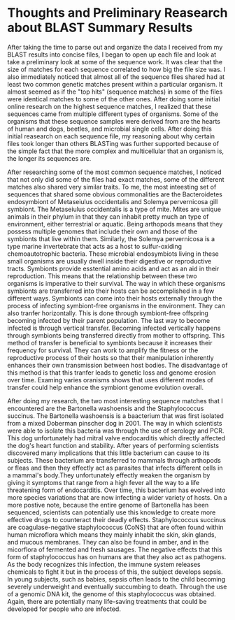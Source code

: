 # Thoughts and Preliminary Reasearch about BLAST Summary Results
 After taking the time to parse out and organize the data I received from my BLAST results into concise files, I began to open up each file and look at take a preliminary look at some of the sequence work. It was clear that the size of matches for each sequence correlated to how big the 
 file size was. I also immediately noticed that almost all of the sequence files shared had at 
 least two common genetic matches present within a particular organism. It almost seemed as if 
 the "top hits" (sequence matches) in some of the files were identical matches to some of the 
 other ones. After doing some initial online research on the highest sequence matches, I realized 
 that these sequences came from multiple different types of organisms. Some of the organisms that 
 these sequence samples were derived from are the hearts of human and dogs, beetles, and 
 microbial single cells. After doing this initial reasearch on each sequence file, my reasoning 
 about why certain files took longer than others BLASTing was further supported because of the 
 simple fact that the more complex and multicellular that an organism is, the longer its sequences are.

 After researching some of the most common sequence matches, I noticed that not only did 
 some of the files had exact matches, some of the different matches also shared very similar 
 traits. To me, the most inteesting set of sequences that shared some obvious commonalities are the 
 Bacteroidetes endosymbiont of Metaseiulus occidentalis and Solemya pervernicosa gill 
 symbiont. The Metaseiulus occidentalis is a type of mite. Mites are unique animals in their 
 phylum in that they can inhabit pretty much an type of environment, either terrestrial or 
 aquatic. Being arthopods means that they possess multiple genomes that include their own 
 and those of the symbionts that live within them. Similarly, the Solemya pervernicosa is a 
 type marine invertebrate that acts as a host to sulfur-oxiding chemoautotrophic bacteria. 
 These microbial endosymbiots living in these small organisms are usually dwell inside their 
 digestive or reproductive tracts. Symbionts provide esstential amino acids and act as an 
 aid in their reproduction. This means that the relationship between these two organisms is 
 imperative to their survival. The way in which these organisms symbionts are transferred 
 into their hosts can be accomplished in a few different ways. Symbionts can come into their 
 hosts externally through the process of infecting symbiont-free organisms in the 
 environment. They can also tranfer horizontally. This is done through symbiont-free 
 offspring becoming infected by their parent population. The last way to become infected is 
 through vertical transfer. Becoming infected vertically happens through symbionts being 
 transferred directly from mother to offspring. This method of transfer is beneficial to 
 symbionts because it increases their frequency for survival. They can work to amplify the 
 fitness or the reproductive process of their hosts so that their manipulation inherently 
 enhances their own transmission between host bodies. The disadvantage of this method is 
 that this tranfer leads to genetic loss and genome erosion over time. Examing varies 
 oranisms shows that uses different modes of transfer could help enhance the symbiont genome 
 evolution overall.

 After doing my research, the two most interesting sequence matches that I encountered are 
 the Bartonella washoensis and the Staphylococcus succinus. The Bartonella washoensis is a 
 baacterium that was first isolated from a mixed Doberman pinscher dog in 2001. The way in 
 which scientists were able to isolate this bacteria was through the use of serology and 
 PCR. This dog unfortunately had mitral valve endocarditis which directly affected the dog's 
 heart function and stability. After years of performing scientists discovered many 
 implications that this little bacterium can cause to its subjects. These bacterium are 
 transferred to mammals through arthopods or fleas and then they effectly act as parasites 
 that infects different cells in a mammal's body.They unfortunately effectly weaken the 
 organism by giving it symptoms that range from a high fever all the way to a life 
 threatening form of endocarditis. Over time, this bacterium has evolved into more species 
 variations that are now infecting a wider variety of hosts. On a more postive note, because 
 the entire genome of Bartonella has been sequenced, scientists can potentially use this 
 knowledge to create more effective drugs to counteract their deadly effects. Staphylococcus 
 succinus are coagulase-negative staphylococcus (CoNS) that are often found within human 
 microflora which means they mainly inhabit the skin, skin glands, and mucous membranes. 
 They can also be found in amber, and in the micorflora of fermented and fresh sausages. The 
 negative effects that this form of staphylococcus has on humans are that they also act as 
 pathogens. As the body recognizes this infection, the immune system releases chemicals to 
 fight it but in the process of this, the subject develops sepsis. In young subjects, such 
 as babies, sepsis often leads to the child becoming severely underweight and eventually 
 succumbing to death. Through the use of a genomic DNA kit, the genome of this staphylococcus 
 was obtained. Again, there are potentially many life-saving treatments that could be developed 
 for people who are infected.


